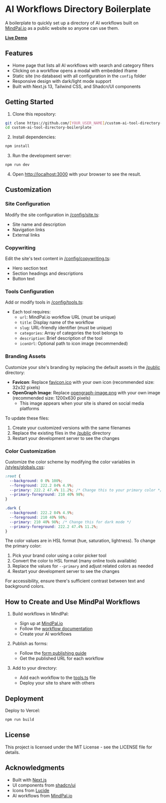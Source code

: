 # AI Workflows Directory Boilerplate

A boilerplate to quickly set up a directory of AI workflows built on [MindPal.io](https://mindpal.io) as a public website so anyone can use them.

**[Live Demo](https://custom-ai-tool-directory-boilerplate.vercel.app/)**

## Features

- Home page that lists all AI workflows with search and category filters
- Clicking on a workflow opens a modal with embedded iframe
- Static site (no database) with all configuration in the `config` folder
- Responsive design with dark/light mode support
- Built with Next.js 13, Tailwind CSS, and Shadcn/UI components

## Getting Started

1. Clone this repository:

```bash
git clone https://github.com/[YOUR_USER_NAME]/custom-ai-tool-directory-boilerplate.git
cd custom-ai-tool-directory-boilerplate
```

2. Install dependencies:

```bash
npm install
```

3. Run the development server:

```bash
npm run dev
```

4. Open [http://localhost:3000](http://localhost:3000) with your browser to see the result.

## Customization

### Site Configuration

Modify the site configuration in [/config/site.ts](./config/site.ts):

- Site name and description
- Navigation links
- External links

### Copywriting

Edit the site's text content in [/config/copywriting.ts](./config/copywriting.ts):

- Hero section text
- Section headings and descriptions
- Button text

### Tools Configuration

Add or modify tools in [/config/tools.ts](./config/tools.ts):

- Each tool requires:
  - `url`: MindPal.io workflow URL (must be unique)
  - `title`: Display name of the workflow
  - `slug`: URL-friendly identifier (must be unique)
  - `categories`: Array of categories the tool belongs to
  - `description`: Brief description of the tool
  - `iconUrl`: Optional path to icon image (recommended)

### Branding Assets

Customize your site's branding by replacing the default assets in the [/public](./public) directory:

- **Favicon**: Replace [favicon.ico](./public/favicon.ico) with your own icon (recommended size: 32x32 pixels)
- **OpenGraph Image**: Replace [opengraph-image.png](./public/opengraph-image.png) with your own image (recommended size: 1200x630 pixels)
  - This image appears when your site is shared on social media platforms

To update these files:

1. Create your customized versions with the same filenames
2. Replace the existing files in the [/public](./public) directory
3. Restart your development server to see the changes

### Color Customization

Customize the color scheme by modifying the color variables in [/styles/globals.css](./styles/globals.css):

```css
:root {
  --background: 0 0% 100%;
  --foreground: 222.2 84% 4.9%;
  --primary: 222.2 47.4% 11.2%; /* Change this to your primary color */
  --primary-foreground: 210 40% 98%;
}

.dark {
  --background: 222.2 84% 4.9%;
  --foreground: 210 40% 98%;
  --primary: 210 40% 98%; /* Change this for dark mode */
  --primary-foreground: 222.2 47.4% 11.2%;
}
```

The color values are in HSL format (hue, saturation, lightness). To change the primary color:

1. Pick your brand color using a color picker tool
2. Convert the color to HSL format (many online tools available)
3. Replace the values for `--primary` and adjust related colors as needed
4. Restart your development server to see the changes

For accessibility, ensure there's sufficient contrast between text and background colors.

## How to Create and Use MindPal Workflows

1. Build workflows in MindPal:

   - Sign up at [MindPal.io](https://mindpal.io)
   - Follow the [workflow documentation](https://docs.mindpal.space/workflow)
   - Create your AI workflows

2. Publish as forms:

   - Follow the [form publishing guide](https://docs.mindpal.space/workflow/run/form)
   - Get the published URL for each workflow

3. Add to your directory:
   - Add each workflow to the [tools.ts](./config/tools.ts) file
   - Deploy your site to share with others

## Deployment

Deploy to Vercel:

```bash
npm run build
```

## License

This project is licensed under the MIT License - see the LICENSE file for details.

## Acknowledgments

- Built with [Next.js](https://nextjs.org/)
- UI components from [shadcn/ui](https://ui.shadcn.com/)
- Icons from [Lucide](https://lucide.dev)
- AI workflows from [MindPal.io](https://mindpal.io)
